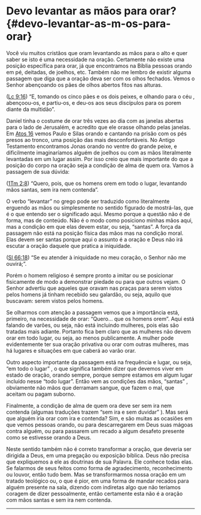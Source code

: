 # Devo levantar as mãos para orar? {#devo-levantar-as-m-os-para-orar}

Você viu muitos cristãos que oram levantando as mãos para o alto e quer saber se isto é uma necessidade na oração. Certamente não existe uma posição específica para orar, já que encontramos na Bíblia pessoas orando em pé, deitadas, de joelhos, etc. Também não me lembro de existir alguma passagem que diga que a oração deva ser com os olhos fechados. Vemos o Senhor abençoando os pães de olhos abertos fitos nas alturas.

([Lc 9:16](http://bibliaonline.com.br/acf/lc/9/16)) “E, tomando os cinco pães e os dois peixes, e olhando para o céu , abençoou-os, e partiu-os, e deu-os aos seus discípulos para os porem diante da multidão”.

Daniel tinha o costume de orar três vezes ao dia com as janelas abertas para o lado de Jerusalém, e acredito que ele orasse olhando pelas janelas. Em [Atos 16](http://bibliaonline.com.br/acf/atos/16) vemos Paulo e Silas orando e cantando na prisão com os pés presos ao tronco, uma posição das mais desconfortáveis. No Antigo Testamento encontramos Jonas orando no ventre do grande peixe, e dificilmente imaginaríamos alguém de joelhos ou com as mãos literalmente levantadas em um lugar assim. Por isso creio que mais importante do que a posição do corpo na oração seja a condição de alma de quem ora. Vamos à passagem de sua dúvida:

([1Tm 2:8](http://bibliaonline.com.br/acf/1tm/2/8)) “Quero, pois, que os homens orem em todo o lugar, levantando mãos santas, sem ira nem contenda”.

O verbo “levantar” no grego pode ser traduzido como literalmente erguendo as mãos ou simplesmente no sentido figurado de mostrá-las, que é o que entendo ser o significado aqui. Mesmo porque a questão não é de forma, mas de conteúdo. Não é o modo como posiciono minhas mãos aqui, mas a condição em que elas devem estar, ou seja, “santas”. A força da passagem não está na posição física das mãos mas na condição moral. Elas devem ser santas porque aqui o assunto é a oração e Deus não irá escutar a oração daquele que pratica a iniquidade.

([Sl 66:18](http://bibliaonline.com.br/acf/sl/66/18)) “Se eu atender à iniquidade no meu coração, o Senhor não me ouvirá;”.

Porém o homem religioso é sempre pronto a imitar ou se posicionar fisicamente de modo a demonstrar piedade ou para que outros vejam. O Senhor advertiu que aqueles que oravam nas praças para serem vistos pelos homens já tinham recebido seu galardão, ou seja, aquilo que buscavam: serem vistos pelos homens.

Se olharmos com atenção a passagem vemos que a importância está, primeiro, na necessidade de orar: “Quero... que os homens orem”. Aqui está falando de varões, ou seja, não está incluindo mulheres, pois elas são tratadas mais adiante. Portanto fica bem claro que as mulheres não devem orar em todo lugar, ou seja, ao menos publicamente. A mulher pode evidentemente ter sua oração privativa ou orar com outras mulheres, mas há lugares e situações em que caberá ao varão orar.

Outro aspecto importante da passagem está na frequência e lugar, ou seja, “em todo o lugar” , o que significa também dizer que devemos viver em estado de oração, orando sempre, porque sempre estamos em algum lugar incluído nesse “todo lugar”. Então vem as condições das mãos, “santas” , obviamente não mãos que derramam sangue, que fazem o mal, que aceitam ou pagam suborno.

Finalmente, a condição de alma de quem ora deve ser sem ira nem contenda (algumas traduções trazem “sem ira e sem duvidar” ). Mas será que alguém iria orar com ira e contenda? Sim, e são muitas as ocasiões em que vemos pessoas orando, ou para descarregarem em Deus suas mágoas contra alguém, ou para passarem um recado a algum desafeto presente como se estivesse orando a Deus.

Neste sentido também não é correto transformar a oração, que deveria ser dirigida a Deus, em uma pregação ou exposição bíblica. Deus não precisa que expliquemos a ele as doutrinas de sua Palavra. Ele conhece todas elas. Se falarmos de seus feitos como forma de agradecimento, reconhecimento ou louvor, então tudo bem. Mas se transformarmos nossa oração em um tratado teológico ou, o que é pior, em uma forma de mandar recados para alguém presente na sala, dizendo com indiretas algo que não teríamos coragem de dizer pessoalmente, então certamente esta não é a oração com mãos santas e sem ira nem contenda.

*****